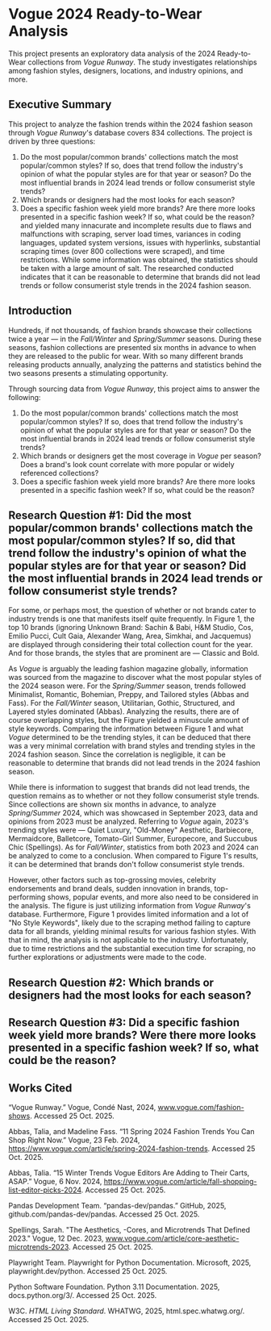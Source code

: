 # Vogue 2024 Ready-to-Wear Analysis
This project presents an exploratory data analysis of the 2024 Ready-to-Wear collections from *Vogue Runway*. The study investigates relationships among fashion styles, designers, locations, and industry opinions, and more.

## Executive Summary

This project to analyze the fashion trends within the 2024 fashion season through *Vogue Runway*'s database covers 834 collections. The project is driven by three questions:
1. Do the most popular/common brands' collections match the most popular/common styles? If so, does that trend follow the industry's opinion of what the popular styles are for that year or season? Do the most influential brands in 2024 lead trends or follow consumerist style trends?
2. Which brands or designers had the most looks for each season?
3. Does a specific fashion week yield more brands? Are there more looks presented in a specific fashion week? If so, what could be the reason?
and yielded many innacurate and incomplete results due to flaws and malfunctions with scraping, server load times, variances in coding languages, updated system versions, issues with hyperlinks, substantial scraping times (over 800 collections were scraped), and time restrictions. While some information was obtained, the statistics should be taken with a large amount of salt. The researched conducted indicates that it can be reasonable to determine that brands did not lead trends or follow consumerist style trends in the 2024 fashion season.

## Introduction
Hundreds, if not thousands, of fashion brands showcase their collections twice a year — in the *Fall/Winter* and *Spring/Summer* seasons. During these seasons, fashion collections are presented six months in advance to when they are released to the public for wear. With so many different brands releasing products annually, analyzing the patterns and statistics behind the two seasons presents a stimulating opportunity. 

Through sourcing data from *Vogue Runway*, this project aims to answer the following:
1. Do the most popular/common brands' collections match the most popular/common styles? If so, does that trend follow the industry's opinion of what the popular styles are for that year or season? Do the most influential brands in 2024 lead trends or follow consumerist style trends?
2. Which brands or designers get the most coverage in *Vogue* per season? Does a brand's look count correlate with more popular or widely referenced collections?
3. Does a specific fashion week yield more brands? Are there more looks presented in a specific fashion week? If so, what could be the reason?

## Research Question #1: Did the most popular/common brands' collections match the most popular/common styles? If so, did that trend follow the industry's opinion of what the popular styles are for that year or season? Did the most influential brands in 2024 lead trends or follow consumerist style trends?
For some, or perhaps most, the question of whether or not brands cater to industry trends is one that manifests itself quite frequently. In Figure 1, the top 10 brands (ignoring Unknown Brand: Sachin & Babi, H&M Studio, Cos, Emilio Pucci, Cult Gaia, Alexander Wang, Area, Simkhai, and Jacquemus) are displayed through considering their total collection count for the year. And for those brands, the styles that are prominent are — Classic and Bold.

As *Vogue* is arguably the leading fashion magazine globally, information was sourced from the magazine to discover what the most popular styles of the 2024 season were. For the *Spring/Summer* season, trends followed Minimalist, Romantic, Bohemian, Preppy, and Tailored styles (Abbas and Fass). For the *Fall/Winter* season, Utilitarian, Gothic, Structured, and Layered styles dominated (Abbas). Analyzing the results, there are of course overlapping styles, but the Figure yielded a minuscule amount of style keywords. Comparing the information between Figure 1 and what *Vogue* determined to be the trending styles, it can be deduced that there was a very minimal correlation with brand styles and trending styles in the 2024 fashion season. Since the correlation is negligible, it can be reasonable to determine that brands did not lead trends in the 2024 fashion season.

While there is information to suggest that brands did not lead trends, the question remains as to whether or not they follow consumerist style trends. Since collections are shown six months in advance, to analyze *Spring/Summer* 2024, which was showcased in September 2023, data and opinions from 2023 must be analyzed. Referring to *Vogue* again, 2023's trending styles were — Quiet Luxury, "Old-Money" Aesthetic, Barbiecore, Mermaidcore, Balletcore, Tomato-Girl Summer, Europecore, and Succubus Chic (Spellings). As for *Fall/Winter*, statistics from both 2023 and 2024 can be analyzed to come to a conclusion. When compared to Figure 1's results, it can be determined that brands don't follow consumerist style trends.

However, other factors such as top-grossing movies, celebrity endorsements and brand deals, sudden innovation in brands, top-performing shows, popular events, and more also need to be considered in the analysis. The figure is just utilizing information from *Vogue Runway*'s database. Furthermore, Figure 1 provides limited information and a lot of "No Style Keywords", likely due to the scraping method failing to capture data for all brands, yielding minimal results for various fashion styles. With that in mind, the analysis is not applicable to the industry. Unfortunately, due to time restrictions and the substantial execution time for scraping, no further explorations or adjustments were made to the code.

## Research Question #2: Which brands or designers had the most looks for each season?



## Research Question #3: Did a specific fashion week yield more brands? Were there more looks presented in a specific fashion week? If so, what could be the reason?



## Works Cited

“Vogue Runway.” Vogue, Condé Nast, 2024, www.vogue.com/fashion-shows. Accessed 25 Oct. 2025.

Abbas, Talia, and Madeline Fass. “11 Spring 2024 Fashion Trends You Can Shop Right Now.” Vogue, 23 Feb. 2024, https://www.vogue.com/article/spring-2024-fashion-trends. Accessed 25 Oct. 2025.

Abbas, Talia. “15 Winter Trends Vogue Editors Are Adding to Their Carts, ASAP.” Vogue, 6 Nov. 2024, https://www.vogue.com/article/fall-shopping-list-editor-picks-2024. Accessed 25 Oct. 2025.

Pandas Development Team. “pandas-dev/pandas.” GitHub, 2025, github.com/pandas-dev/pandas. Accessed 25 Oct. 2025.

Spellings, Sarah. "The Aesthetics, -Cores, and Microtrends That Defined 2023." Vogue, 12 Dec. 2023, www.vogue.com/article/core-aesthetic-microtrends-2023. Accessed 25 Oct. 2025.

Playwright Team. Playwright for Python Documentation. Microsoft, 2025, playwright.dev/python. Accessed 25 Oct. 2025.

Python Software Foundation. Python 3.11 Documentation. 2025, docs.python.org/3/. Accessed 25 Oct. 2025.

W3C. *HTML Living Standard*. WHATWG, 2025, html.spec.whatwg.org/. Accessed 25 Oct. 2025.
